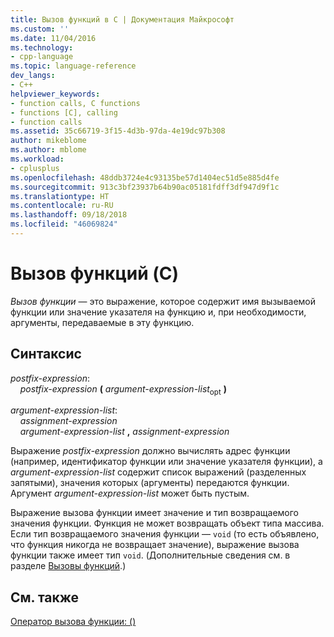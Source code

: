 ```yaml
---
title: Вызов функций в C | Документация Майкрософт
ms.custom: ''
ms.date: 11/04/2016
ms.technology:
- cpp-language
ms.topic: language-reference
dev_langs:
- C++
helpviewer_keywords:
- function calls, C functions
- functions [C], calling
- function calls
ms.assetid: 35c66719-3f15-4d3b-97da-4e19dc97b308
author: mikeblome
ms.author: mblome
ms.workload:
- cplusplus
ms.openlocfilehash: 48ddb3724e4c93135be57d1404ec51d5e885d4fe
ms.sourcegitcommit: 913c3bf23937b64b90ac05181fdff3df947d9f1c
ms.translationtype: HT
ms.contentlocale: ru-RU
ms.lasthandoff: 09/18/2018
ms.locfileid: "46069824"
---
```

# <a name="function-call-c"></a>Вызов функций (C)

*Вызов функции* — это выражение, которое содержит имя вызываемой функции или значение указателя на функцию и, при необходимости, аргументы, передаваемые в эту функцию.

## <a name="syntax"></a>Синтаксис

*postfix-expression*:<br/>
&nbsp;&nbsp;&nbsp;&nbsp;*postfix-expression*  **(**  *argument-expression-list*<sub>opt</sub> **)**

*argument-expression-list*:<br/>
&nbsp;&nbsp;&nbsp;&nbsp;*assignment-expression*<br/>
&nbsp;&nbsp;&nbsp;&nbsp;*argument-expression-list* **,** *assignment-expression*

Выражение *postfix-expression* должно вычислять адрес функции (например, идентификатор функции или значение указателя функции), а *argument-expression-list* содержит список выражений (разделенных запятыми), значения которых (аргументы) передаются функции. Аргумент *argument-expression-list* может быть пустым.

Выражение вызова функции имеет значение и тип возвращаемого значения функции. Функция не может возвращать объект типа массива. Если тип возвращаемого значения функции — `void` (то есть объявлено, что функция никогда не возвращает значение), выражение вызова функции также имеет тип `void`. (Дополнительные сведения см. в разделе [Вызовы функций](../c-language/function-calls.md).)

## <a name="see-also"></a>См. также

[Оператор вызова функции: ()](../cpp/function-call-operator-parens.md)